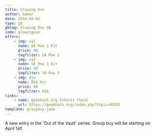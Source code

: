 ```yaml
---
title: Glowing One
author: baker
date: 2016-04-01
type: gb
gbtag: Glowing One GB
code: glowingone
offers:
    - img: sa1
      name: SA Row 1 Kit
      price: 40
      tagfilter: SA Row 1
    - img: sa3
      name: SA Row 3 Kit
      price: 40
      tagfilter: SA Row 3
    - img: dsa
      name: DSA Kit
      price: 40
      tagfilter: DSA
links:
    - name: geekhack.org Interst Check
      url: https://geekhack.org/index.php?topic=80552
template: groupbuy.jade
---
```


A new entry in the 'Out of the Vault' series. Group buy will be starting on April 1st!

<span class="more"> 
